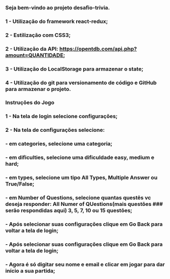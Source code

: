 ### Seja bem-vindo ao projeto desafio-trivia.

### 1 - Utilização do framework react-redux;
### 2 - Estilização com CSS3;
### 2 - Utilização da API: https://opentdb.com/api.php?amount=QUANTIDADE;
### 3 - Utilização do LocalStorage para armazenar o state;
### 4 - Utilização do git para versionamento de código e GitHub para armazenar o projeto.

### Instruções do Jogo

### 1 - Na tela de login selecione configurações;
### 2 - Na tela de configurações selecione: 
### - em categories, selecione uma categoria; 
### - em dificulties, selecione uma dificuldade easy, medium e hard; 
### - em types, selecione um tipo All Types, Multiple Answer ou True/False; 
### - em Number of Questions, selecione quantas questẽs vc deseja responder: All Numer of QUestions(mais questões ### serão respondidas aqui) 3, 5, 7, 10 ou 15 questões; 
### - Após selecionar suas configurações clique em Go Back para voltar a tela de login; 
### - Após selecionar suas configurações clique em Go Back para voltar a tela de login; 
### - Agora é só digitar seu nome e email e clicar em jogar para dar início a sua partida; 

